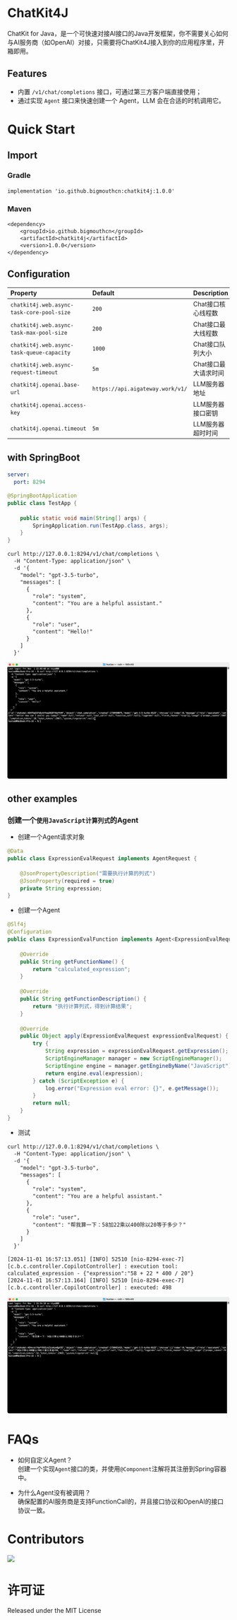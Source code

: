 # ChatKit4J
ChatKit for Java，是一个可快速对接AI接口的Java开发框架，你不需要关心如何与AI服务商（如OpenAI）对接，只需要将ChatKit4J接入到你的应用程序里，开箱即用。

## Features
- 内置 `/v1/chat/completions` 接口，可通过第三方客户端直接使用；
- 通过实现 `Agent` 接口来快速创建一个 Agent，LLM 会在合适的时机调用它。

# Quick Start
## Import

### Gradle
```angular2html
implementation 'io.github.bigmouthcn:chatkit4j:1.0.0'
```

### Maven
```angular2html
<dependency>
    <groupId>io.github.bigmouthcn</groupId>
    <artifactId>chatkit4j</artifactId>
    <version>1.0.0</version>
</dependency>
```

## Configuration
| Property                                       | Default                          | Description  |
|:-----------------------------------------------|:---------------------------------|:-------------|
| `chatkit4j.web.async-task-core-pool-size`      | `200`                            | Chat接口核心线程数  |
| `chatkit4j.web.async-task-max-pool-size`  | `200`                            | Chat接口最大线程数  |
| `chatkit4j.web.async-task-queue-capacity` | `1000`                           | Chat接口队列大小   |
| `chatkit4j.web.async-request-timeout`     | `5m`                             | Chat接口最大请求时间 |
| `chatkit4j.openai.base-url`           | `https://api.aigateway.work/v1/` | LLM服务器地址     |
| `chatkit4j.openai.access-key`         |                                  | LLM服务器接口密钥   |
| `chatkit4j.openai.timeout`            | `5m`                             | LLM服务器超时时间   |

## with SpringBoot
```yaml
server:
  port: 8294
```

```java
@SpringBootApplication
public class TestApp {

    public static void main(String[] args) {
        SpringApplication.run(TestApp.class, args);
    }
}
```

```shell
curl http://127.0.0.1:8294/v1/chat/completions \
  -H "Content-Type: application/json" \
  -d '{
    "model": "gpt-3.5-turbo",
    "messages": [
      {
        "role": "system",
        "content": "You are a helpful assistant."
      },
      {
        "role": "user",
        "content": "Hello!"
      }
    ]
  }'
```

![iShot_2024-11-01_16.34.45.png](docs%2FiShot_2024-11-01_16.34.45.png)

## other examples

### 创建一个`使用JavaScript计算列式`的Agent
- 创建一个Agent请求对象
```java
@Data
public class ExpressionEvalRequest implements AgentRequest {

    @JsonPropertyDescription("需要执行计算的列式")
    @JsonProperty(required = true)
    private String expression;
}
```
- 创建一个Agent
```java
@Slf4j
@Configuration
public class ExpressionEvalFunction implements Agent<ExpressionEvalRequest> {

    @Override
    public String getFunctionName() {
        return "calculated_expression";
    }

    @Override
    public String getFunctionDescription() {
        return "执行计算列式，得到计算结果";
    }

    @Override
    public Object apply(ExpressionEvalRequest expressionEvalRequest) {
        try {
            String expression = expressionEvalRequest.getExpression();
            ScriptEngineManager manager = new ScriptEngineManager();
            ScriptEngine engine = manager.getEngineByName("JavaScript");
            return engine.eval(expression);
        } catch (ScriptException e) {
            log.error("Expression eval error: {}", e.getMessage());
        }
        return null;
    }
}
```

- 测试
```shell
curl http://127.0.0.1:8294/v1/chat/completions \
  -H "Content-Type: application/json" \
  -d '{
    "model": "gpt-3.5-turbo",
    "messages": [
      {
        "role": "system",
        "content": "You are a helpful assistant."
      },
      {
        "role": "user",
        "content": "帮我算一下：58加22乘以400除以20等于多少？"
      }
    ]
  }'
```

```
[2024-11-01 16:57:13.051] [INFO] 52510 [nio-8294-exec-7] [c.b.c.controller.CopilotController] : execution tool: calculated_expression - {"expression":"58 + 22 * 400 / 20"}
[2024-11-01 16:57:13.164] [INFO] 52510 [nio-8294-exec-7] [c.b.c.controller.CopilotController] : executed: 498
```

![iShot_2024-11-01_16.58.28.png](docs%2FiShot_2024-11-01_16.58.28.png)

# FAQs
- 如何自定义Agent？  
创建一个实现`Agent`接口的类，并使用`@Component`注解将其注册到Spring容器中。

- 为什么Agent没有被调用？  
确保配置的AI服务商是支持FunctionCall的，并且接口协议和OpenAI的接口协议一致。

# Contributors

<!-- ALL-CONTRIBUTORS-LIST:START - Do not remove or modify this section -->
<!-- prettier-ignore-start -->
<!-- markdownlint-disable -->

<!-- markdownlint-restore -->
<!-- prettier-ignore-end -->

<!-- ALL-CONTRIBUTORS-LIST:END -->

<a href="https://github.com/big-mouth-cn/chatkit4j/graphs/contributors">
  <img src="https://contrib.rocks/image?repo=big-mouth-cn/chatkit4j" />
</a>

# 许可证

Released under the MIT License